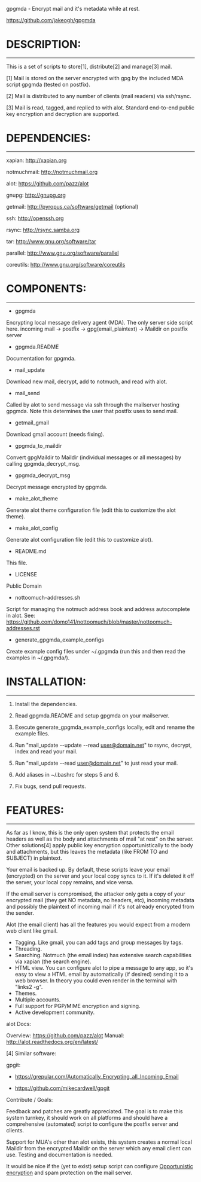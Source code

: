 gpgmda - Encrypt mail and it's metadata while at rest.

https://github.com/jakeogh/gpgmda

# DESCRIPTION:
-------------------------
This is a set of scripts to store[1], distribute[2] and manage[3] mail.

[1] Mail is stored on the server encrypted with gpg by the included MDA script gpgmda (tested on postfix).

[2] Mail is distributed to any number of clients (mail readers) via ssh/rsync.

[3] Mail is read, tagged, and replied to with alot. Standard end-to-end public key encryption and decryption are supported.


# DEPENDENCIES:
-------------------------
 xapian: http://xapian.org

 notmuchmail: http://notmuchmail.org

 alot: https://github.com/pazz/alot

 gnupg: http://gnupg.org

 getmail: http://pyropus.ca/software/getmail (optional)

 ssh: http://openssh.org

 rsync: http://rsync.samba.org

 tar: http://www.gnu.org/software/tar

 parallel: http://www.gnu.org/software/parallel

 coreutils: http://www.gnu.org/software/coreutils


# COMPONENTS:
-------------------------
 * gpgmda

 Encrypting local message delivery agent (MDA). The only server side script here.
 incoming mail -> postfix -> gpg(email_plaintext) -> Maildir on postfix server

* gpgmda.README

 Documentation for gpgmda.

* mail_update

 Download new mail, decrypt, add to notmuch, and read with alot.

* mail_send

 Called by alot to send message via ssh through the mailserver hosting gpgmda. Note this determines the user that postfix uses to send mail.

* getmail_gmail

 Download gmail account (needs fixing).

* gpgmda_to_maildir

 Convert gpgMaildir to Maildir (individual messages or all messages) by calling gpgmda_decrypt_msg.
	
* gpgmda_decrypt_msg

 Decrypt message encrypted by gpgmda.

* make_alot_theme

 Generate alot theme configuration file (edit this to customize the alot theme).

* make_alot_config

 Generate alot configuration file (edit this to customize alot).

* README.md

 This file.

* LICENSE	

 Public Domain

* nottoomuch-addresses.sh

 Script for managing the notmuch address book and address autocomplete in alot.
 See: https://github.com/domo141/nottoomuch/blob/master/nottoomuch-addresses.rst

* generate_gpgmda_example_configs

 Create example config files under ~/.gpgmda (run this and then read the examples in ~/.gpgmda/).


# INSTALLATION:
-------------------------
1. Install the dependencies.

2. Read gpgmda.README and setup gpgmda on your mailserver.

3. Execute generate_gpgmda_example_configs locally, edit and rename the example files.

4. Run "mail_update --update --read user@domain.net" to rsync, decrypt, index and read your mail.

5. Run "mail_update --read user@domain.net" to just read your mail.

6. Add aliases in ~/.bashrc for steps 5 and 6.

7. Fix bugs, send pull requests.


# FEATURES:
-------------------------
As far as I know, this is the only open system that protects the email headers as well as the body and attachments of mail "at rest" on the server. Other solutions[4] apply public key encryption opportunistically to the body and attachments, but this leaves the metadata (like FROM TO and SUBJECT) in plaintext.

Your email is backed up. By default, these scripts leave your email (encrypted) on the server and your local copy syncs to it. If it's deleted it off the server, your local copy remains, and vice versa.

If the email server is compromised, the attacker only gets a copy of your encrypted mail (they get NO metadata, no headers, etc), incoming metadata and possibly the plaintext of incoming mail if it's not already encrypted from the sender.

Alot (the email client) has all the features you would expect from a modern web client like gmail.

* Tagging. Like gmail, you can add tags and group messages by tags.
* Threading.
* Searching. Notmuch (the email index) has extensive search capabilities via xapian (the search engine).
* HTML view. You can configure alot to pipe a message to any app, so it's easy to view a HTML email by automatically (if desired) sending it to a web browser. In theory you could even render in the terminal with "links2 -g".
* Themes.
* Multiple accounts.
* Full support for PGP/MIME encryption and signing.
* Active development community.
 

alot Docs:

 Overview: https://github.com/pazz/alot
 Manual: http://alot.readthedocs.org/en/latest/



[4] Similar software:

gpgit:
 
* https://grepular.com/Automatically_Encrypting_all_Incoming_Email

* https://github.com/mikecardwell/gpgit

	

	

Contribute / Goals:

 Feedback and patches are greatly appreciated. The goal is to make this system turnkey, it should work on all platforms and should have a comprehensive (automated) script to configure the postfix server and clients.

 Support for MUA's other than alot exists, this system creates a normal local Maildir from the encrypted Maildir on the server which any email client can use. Testing and documentation is needed.

 It would be nice if the (yet to exist) setup script can configure [Opportunistic encryption](https://en.wikipedia.org/wiki/Opportunistic_encryption) and spam protection on the mail server.
